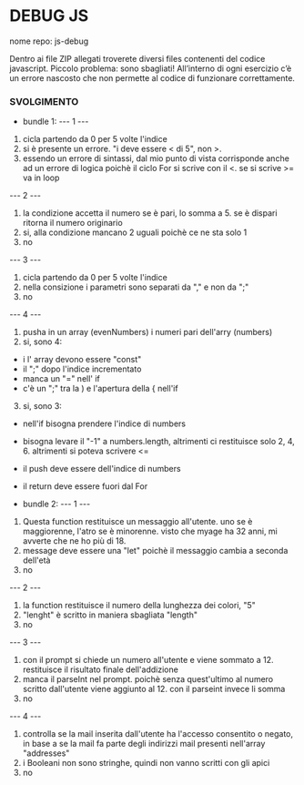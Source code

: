 DEBUG JS
===
nome repo: js-debug

Dentro ai file ZIP allegati troverete diversi files contenenti del codice javascript. Piccolo problema: sono sbagliati! All’interno di ogni esercizio c’è un errore nascosto che non permette al codice di funzionare correttamente.


### SVOLGIMENTO
- bundle 1:
--- 1 ---
1. cicla partendo da 0 per 5 volte l'indice
2. si è presente un errore. "i deve essere < di 5", non >.
3. essendo un errore di sintassi, dal mio punto di vista corrisponde anche ad un errore di logica poichè il ciclo For si scrive con il <. se si scrive >=  va in loop

--- 2 ---
1. la condizione accetta il numero se è pari, lo somma a 5. se è dispari ritorna il numero originario
2. si, alla condizione mancano 2 uguali poichè ce ne sta solo 1
3. no


--- 3 ---
1. cicla partendo da 0 per 5 volte l'indice
2. nella consizione i parametri sono separati da "," e non da ";"
3. no


--- 4 ---
1. pusha in un array (evenNumbers) i numeri pari dell'arry (numbers)
2. si, sono 4:
  - i l' array devono essere "const"
  - il ";" dopo l'indice incrementato
  - manca un "=" nell' if
  - c'è un  ";" tra la ) e l'apertura della { nell'if

3. si, sono 3:
  - nell'if bisogna prendere l'indice di numbers
  - bisogna levare il "-1" a numbers.length, altrimenti ci restituisce solo 2, 4, 6. altrimenti si poteva scrivere <=
  - il push deve essere dell'indice di numbers
  - il return deve essere fuori dal For


  - bundle 2:
 --- 1 ---
 1. Questa function restituisce un messaggio all'utente. uno se è maggiorenne, l'atro se è minorenne. visto che myage ha 32 anni, mi avverte che ne ho più di 18.
 2. message deve essere una "let" poichè il messaggio cambia a seconda dell'età
 3. no


--- 2 ---
1. la function restituisce il numero della lunghezza dei colori, "5"
2. "lenght" è scritto in maniera sbagliata "length"
3. no

--- 3 ---
1. con il prompt si chiede un numero all'utente e viene sommato a 12. restituisce il risultato finale dell'addizione
2. manca il parseInt nel prompt. poichè senza quest'ultimo al numero scritto dall'utente viene aggiunto al 12. con il parseint invece li somma
3. no

 --- 4 ---
 1. controlla se la mail inserita dall'utente ha l'accesso consentito o negato, in base a se la mail fa parte degli indirizzi mail presenti nell'array "addresses"
 2. i Booleani non sono stringhe, quindi non vanno scritti con gli apici
 3. no